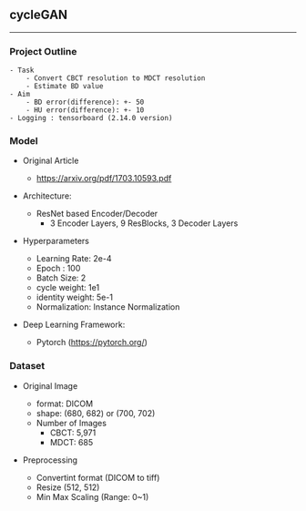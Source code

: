 ## cycleGAN

---

### Project Outline
    - Task
        - Convert CBCT resolution to MDCT resolution
        - Estimate BD value 
    - Aim
        - BD error(difference): +- 50
        - HU error(difference): +- 10 
    - Logging : tensorboard (2.14.0 version)

### Model 

- Original Article
  - https://arxiv.org/pdf/1703.10593.pdf

- Architecture:
  - ResNet based Encoder/Decoder
    - 3 Encoder Layers, 9 ResBlocks, 3 Decoder Layers  

- Hyperparameters
    - Learning Rate: 2e-4
    - Epoch : 100
    - Batch Size: 2
    - cycle weight: 1e1
    - identity weight: 5e-1
    - Normalization: Instance Normalization

- Deep Learning Framework: 
  - Pytorch (https://pytorch.org/)


### Dataset
- Original Image
    - format: DICOM
    - shape: (680, 682) or (700, 702)
    - Number of Images
        - CBCT: 5,971
        - MDCT: 685

- Preprocessing
    - Convertint format (DICOM to tiff)
    - Resize (512, 512)
    - Min Max Scaling (Range: 0~1)

